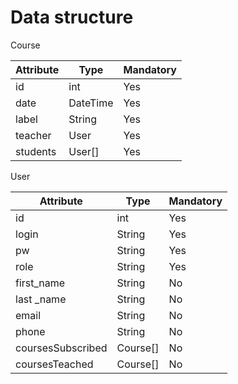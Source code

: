 Data structure
==============

Course

| Attribute | Type     | Mandatory |
|-----------|----------|-----------|
| id        | int      | Yes       |
| date      | DateTime | Yes       |
| label     | String   | Yes       |
| teacher   | User     | Yes       |
| students  | User[]   | Yes       |
 

User

| Attribute         | Type     | Mandatory |
|-------------------|----------|-----------|
| id                | int      | Yes       |
| login             | String   | Yes       |
| pw                | String   | Yes       |
| role              | String   | Yes       |
| first_name        | String   | No        |
| last _name        | String   | No        |
| email             | String   | No        |
| phone             | String   | No        |
| coursesSubscribed | Course[] | No        |
| coursesTeached    | Course[] | No        |

